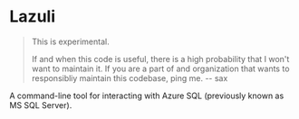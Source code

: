 # Lazuli

> This is experimental.
>
> If and when this code is useful, there is a high probability that I
> won't want to maintain it. If you are a part of and organization that
> wants to responsibliy maintain this codebase, ping me. -- sax

A command-line tool for interacting with Azure SQL (previously known as
MS SQL Server).
